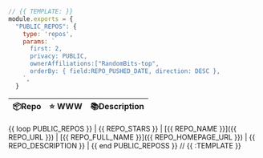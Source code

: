 ```js
// {{ TEMPLATE: }}
module.exports = {
  "PUBLIC_REPOS": {
    type: 'repos',
    params: `
      first: 2,
      privacy: PUBLIC,
      ownerAffiliations:["RandomBits-top",
      orderBy: { field:REPO_PUSHED_DATE, direction: DESC },
    `,
  }
```

| 📦Repo    | ⭐️ WWW | 📚Description |
| --------- | ----------- | -------------- |
{{ loop PUBLIC_REPOS }}
| {{ REPO_STARS }} | [{{ REPO_NAME }}]({{ REPO_URL }}) | [{{ REPO_FULL_NAME }}]({{ REPO_HOMEPAGE_URL }}) | {{ REPO_DESCRIPTION }} |
{{ end PUBLIC_REPOSS }}
// {{ :TEMPLATE }}
